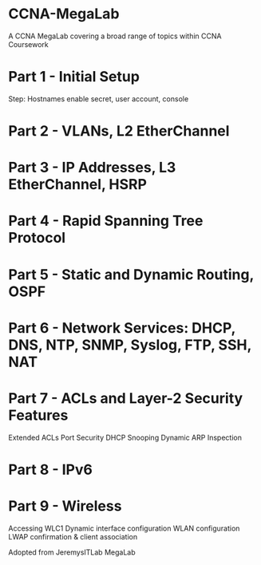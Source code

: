 # CCNA-MegaLab
A CCNA MegaLab covering a broad range of topics within CCNA Coursework
# Part 1 - Initial Setup #
Step: Hostnames
enable secret, user account, console
# Part 2 - VLANs, L2 EtherChannel #
# Part 3 - IP Addresses, L3 EtherChannel, HSRP #
# Part 4 - Rapid Spanning Tree Protocol #
# Part 5 - Static and Dynamic Routing, OSPF #
# Part 6 - Network Services: DHCP, DNS, NTP, SNMP, Syslog, FTP, SSH, NAT #
# Part 7 - ACLs and Layer-2 Security Features #
Extended ACLs
Port Security
DHCP Snooping
Dynamic ARP Inspection
# Part 8 - IPv6 #
# Part 9 - Wireless #
Accessing WLC1
Dynamic interface configuration
WLAN configuration
LWAP confirmation & client association

Adopted from JeremysITLab MegaLab
